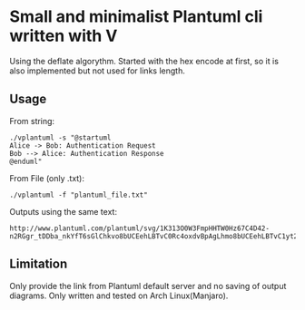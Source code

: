# Small and minimalist Plantuml cli written with V

Using the deflate algorythm.
Started with the hex encode at first, so it is also implemented but not used for links length.


## Usage

From string:
```shell ignore
./vplantuml -s "@startuml
Alice -> Bob: Authentication Request
Bob --> Alice: Authentication Response
@enduml"
```
From File (only .txt):
```shell ignore
./vplantuml -f "plantuml_file.txt"
```

Outputs using the same text:
```shell ignore
http://www.plantuml.com/plantuml/svg/1K313O0W3FmpHHTW0Hz67C4D42-n2RGgr_tDDba_nkYfT6sGlChkvo8bUCEehLBTvC0Rc4oxdvBpAgLhmo8bUCEehLBTvC1yt2RI1hjYz1y0
```

## Limitation

Only provide the link from Plantuml default server and no saving of output diagrams.
Only written and tested on Arch Linux(Manjaro).